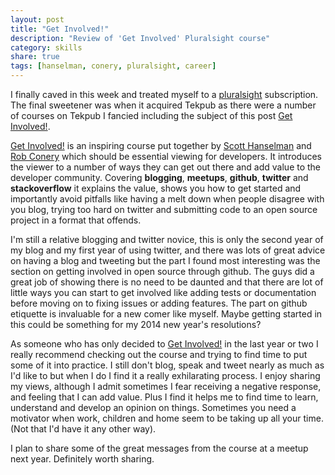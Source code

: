 ```yaml
---
layout: post
title: "Get Involved!"
description: "Review of 'Get Involved' Pluralsight course"
category: skills 
share: true
tags: [hanselman, conery, pluralsight, career]
---
```


I finally caved in this week and treated myself to a [pluralsight](http://www.pluralsight.com/) subscription. The final sweetener was when it acquired Tekpub as there were a number of courses on Tekpub I fancied including the subject of this post [Get Involved!](http://www.pluralsight.com/training/Courses/TableOfContents/get-involved).

[Get Involved!](http://www.pluralsight.com/training/Courses/TableOfContents/get-involved) is an inspiring course put together by [Scott Hanselman](http://www.hanselman.com/) and [Rob Conery](http://www.wekeroad.com/) which should be essential viewing for developers. It introduces the viewer to a number of ways they can get out there and add value to the developer community. Covering **blogging**, **meetups**, **github**, **twitter** and **stackoverflow** it explains the value, shows you how to get started and importantly avoid pitfalls like having a melt down when people disagree with you blog, trying too hard on twitter and submitting code to an open source project in a format that offends.

I'm still a relative blogging and twitter novice, this is only the second year of my blog and my first year of using twitter, and there was lots of great advice on having a blog and tweeting but the part I found most interesting was the section on getting involved in open source through github. The guys did a great job of showing there is no need to be daunted and that there are lot of little ways you can start to get involved like adding tests or documentation before moving on to fixing issues or adding features. The part on github etiquette is invaluable for a new comer like myself. Maybe getting started in this could be something for my 2014 new year's resolutions?

As someone who has only decided to [Get Involved!](http://www.pluralsight.com/training/Courses/TableOfContents/get-involved) in the last year or two I really recommend checking out the course and trying to find time to put some of it into practice. I still don't blog, speak and tweet nearly as much as I'd like to but when I do I find it a really exhilarating process. I enjoy sharing my views, although I admit sometimes I fear receiving a negative response, and feeling that I can add value. Plus I find it helps me to find time to learn, understand and develop an opinion on things. Sometimes you need a motivator when work, children and home seem to be taking up all your time. (Not that I'd have it any other way).

I plan to share some of the great messages from the course at a meetup next year. Definitely worth sharing.

